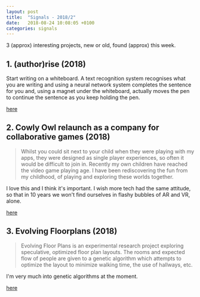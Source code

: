 ```yaml
---
layout: post
title:  "Signals - 2018/2"
date:   2018-08-24 10:08:05 +0100
categories: signals
---
```


3 (approx) interesting projects, new or old, found (approx) this week.

## 1. (author)rise (2018)

Start writing on a whiteboard. A text recognition system recognises what you are writing and using a neural network system completes the sentence for you and, using a magnet under the whiteboard, actually moves the pen to continue the sentence as you keep holding the pen.

[here](https://vimeo.com/248753655)

## 2. Cowly Owl relaunch as a company for collaborative games (2018)

> Whilst you could sit next to your child when they were playing with my apps, they were designed as single player experiences, so often it would be difficult to join in. Recently my own children have reached the video game playing age. I have been rediscovering the fun from my childhood, of playing and exploring these worlds together.

I love this and I think it's important. I wish more tech had the same attitude, so that in 10 years we won't find ourselves in flashy bubbles of AR and VR, alone.

[here](http://www.cowlyowl.com/blog/relaunch-rebrand/)

## 3. Evolving Floorplans (2018)

> Evolving Floor Plans is an experimental research project exploring speculative, optimized floor plan layouts. The rooms and expected flow of people are given to a genetic algorithm which attempts to optimize the layout to minimize walking time, the use of hallways, etc.

I'm very much into genetic algorithms at the moment.

[here](http://www.joelsimon.net/evo_floorplans.html)
